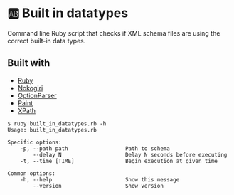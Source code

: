 # 🆎 Built in datatypes

Command line Ruby script that checks if XML schema files are using the correct
built-in data types.

## Built with

- [Ruby](https://www.ruby-lang.org)
- [Nokogiri](https://nokogiri.org/)
- [OptionParser](https://ruby-doc.org/stdlib-2.6.3/libdoc/optparse/rdoc/OptionParser.html)
- [Paint](https://github.com/janlelis/paint)
- [XPath](https://www.w3schools.com/xml/xpath_intro.asp)

```
$ ruby built_in_datatypes.rb -h
Usage: built_in_datatypes.rb

Specific options:
    -p, --path path                  Path to schema
        --delay N                    Delay N seconds before executing
    -t, --time [TIME]                Begin execution at given time

Common options:
    -h, --help                       Show this message
        --version                    Show version
```
